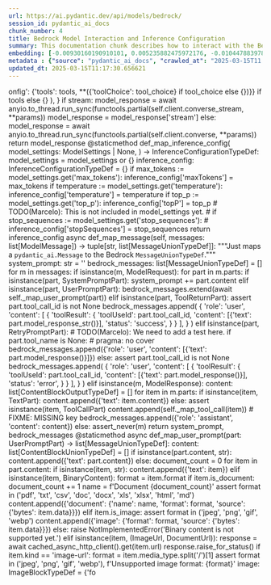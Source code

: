 ```yaml
---
url: https://ai.pydantic.dev/api/models/bedrock/
session_id: pydantic_ai_docs
chunk_number: 4
title: Bedrock Model Interaction and Inference Configuration
summary: This documentation chunk describes how to interact with the Bedrock model, focusing on streaming responses versus standard responses. It also outlines the process of creating an inference configuration from model settings, such as max tokens, temperature, and top-p values.
embedding: [-0.00930160190910101, 0.005235882475972176, -0.010447883978486061, 0.03145111724734306, 0.0021701748482882977, -0.00771352369338274, 0.0067582884803414345, -0.017791254445910454, 0.009009061381220818, -0.030376477167010307, -0.024692827835679054, -0.03610788658261299, 0.02056143619120121, 0.004746324382722378, 0.014185241423547268, -0.01872260868549347, -0.007629940286278725, 0.02244802564382553, 0.015415106900036335, 0.06624555587768555, 0.06371418386697769, 0.005943353287875652, 0.05272897705435753, 0.01463897805660963, 0.017898717895150185, 0.002532865619286895, -0.031570520251989365, 0.03288396820425987, -0.003256754716858268, -0.026698822155594826, 0.02081218548119068, -0.016071829944849014, 0.0103523600846529, -0.07054411619901657, 0.0030089905485510826, 0.017898717895150185, -0.021827122196555138, 0.019952474161982536, -0.01040609274059534, 0.025003278627991676, -0.010549377650022507, 0.009647874161601067, -0.008573235012590885, 0.0042627365328371525, -0.048669230192899704, 0.03073468990623951, -0.023331617936491966, 0.0619947575032711, -0.0027627190575003624, 0.04587516561150551, 0.00511050783097744, 0.0373019315302372, 0.008507562801241875, -0.015188238583505154, 0.0030298864003270864, -0.017994241788983345, -0.03257351741194725, 0.007140382658690214, 0.014925548806786537, -0.016465865075588226, 0.013337470591068268, -0.03579743579030037, 0.008131438866257668, -0.002631374169141054, -0.03770790621638298, -0.011546404100954533, -0.01109863817691803, 0.028322720900177956, -0.020883828401565552, -0.016430044546723366, 0.008191141299903393, 0.034985486418008804, -0.028322720900177956, -0.009671755135059357, 0.017540505155920982, -0.026340607553720474, -0.025934632867574692, 0.0515826940536499, -0.0035283996257930994, -0.019964413717389107, 0.0028045105282217264, -0.012919554486870766, -0.008059795945882797, -0.025194326415657997, -0.015904664993286133, -0.05072298273444176, -0.03785119205713272, -0.029421241953969002, 0.019474856555461884, -0.009176227264106274, -0.021074874326586723, -0.008220992051064968, -0.04938565567135811, 0.005767231807112694, 0.014089717529714108, -0.0377795472741127, -0.03553474694490433, -0.0025806273333728313, 0.015534510836005211, 0.010734454728662968, 0.0615171417593956, -0.02062113769352436, -0.04609009250998497, 0.009797129780054092, 0.04243632033467293, -0.05440063774585724, 0.036752671003341675, -0.031952615827322006, -0.034842200577259064, 5.830292593600461e-06, -0.06720078736543655, 0.003022423479706049, 0.025122683495283127, 0.02364206872880459, -0.01893753558397293, -0.051964789628982544, -0.05841262638568878, 0.004468709230422974, -0.0037224318366497755, 0.0023552514612674713, -0.0549737811088562, -0.03883030638098717, 0.02552865818142891, -0.0046299053356051445, -0.04563635587692261, -0.024286853149533272, 0.004194078966975212, -0.045516952872276306, -0.06681869924068451, 0.01364792138338089, 0.023415200412273407, 0.010435943491756916, -0.015164357610046864, 0.003546310355886817, -0.037087004631757736, -0.006185147445648909, -0.03226306661963463, 0.007546357344835997, 0.02204205095767975, 0.006710526533424854, -0.01037624105811119, -0.012991197407245636, -0.02729584276676178, -0.03653774410486221, -0.011647897772490978, 0.02911078929901123, -0.06724855303764343, 0.01891365461051464, -0.011958349496126175, -0.013874789699912071, -0.004898564890027046, 0.026173442602157593, -0.019224107265472412, -0.02739136666059494, 0.009044882841408253, -0.019295748323202133, 0.015080774202942848, 0.017624087631702423, 0.052108075469732285, -0.04255572333931923, -0.008435919880867004, -0.014101658016443253, -0.02720031887292862, -0.007474714890122414, -0.022615190595388412, -0.026985391974449158, 0.004465724341571331, -0.03238246962428093, -0.017695730552077293, -0.026460012421011925, -0.04298558086156845, -0.017647968605160713, -0.04647218808531761, 0.0375407412648201, 0.007223965600132942, -0.035224296152591705, -0.07259786874055862, -0.07302772253751755, -0.03297949209809303, -0.013492695987224579, 0.006519479677081108, 0.012286711484193802, -0.038519855588674545, -0.053875260055065155, -0.030304834246635437, 0.016788257285952568, 0.016167353838682175, -0.0030015278607606888, 0.02029874548316002, 0.023164451122283936, -0.035272058099508286, 0.03059140406548977, 0.046734876930713654, 0.016274817287921906, 0.01461509708315134, -0.008579205721616745, 0.06634107977151871, -0.031857091933488846, 0.0027463010046631098, 0.010692662559449673, -0.022985344752669334, 0.0033283974044024944, 0.042173631489276886, 0.019737545400857925, 0.004597068764269352, -0.023391319438815117, -0.00685978215187788, 0.03049588017165661, -0.01208372414112091, -0.016477806493639946, 0.01275238860398531, -0.05325435847043991, -0.0010156836360692978, -0.0013276275712996721, 0.0015373314963653684, -0.021433087065815926, -0.07149934768676758, -0.008083676919341087, -0.029445122927427292, 0.03087797574698925, -0.034842200577259064, 0.04654382914304733, 0.09475932270288467, 0.03620341047644615, -0.03909299522638321, 0.020895767956972122, -0.04315274581313133, -0.05277673900127411, -0.008346366696059704, 0.046830400824546814, 0.03410189226269722, 0.03632281348109245, 0.0025388358626514673, -0.03711088374257088, -0.006014996208250523, -0.03954673185944557, 0.018400216475129128, -0.011773272417485714, 0.04145720228552818, -0.004158257972449064, -0.029922740533947945, -0.012525520287454128, 0.031092902645468712, 0.016274817287921906, -0.0030716778710484505, -0.00506274588406086, -0.01028668787330389, 0.021277861669659615, -0.007552327588200569, 0.02231667935848236, 0.08353531360626221, -0.05693201348185539, -0.014925548806786537, -0.0013753892853856087, -0.033528752624988556, 0.009516529738903046, 0.014173300936818123, 0.014985250309109688, 0.02229280024766922, -0.00856129452586174, 0.029922740533947945, 0.05702753737568855, -0.06977992504835129, 0.014340466819703579, -0.010638930834829807, -0.020000234246253967, 0.015940485522150993, -0.011713570915162563, 0.0016343476017937064, -0.024573422968387604, 0.011910587549209595, 0.017994241788983345, 0.017624087631702423, 0.036561623215675354, -0.0375407412648201, -0.012979256920516491, 0.0041910940781235695, -0.01723005250096321, 0.022949524223804474, 8.796745532890782e-05, -0.004847818054258823, 0.006274700630456209, 0.043893054127693176, 0.0027761519886553288, -0.01565391570329666, -0.013456874527037144, 0.021433087065815926, 0.013910611160099506, -0.019200226292014122, -0.02083606645464897, 0.014328526332974434, 0.022830119356513023, 0.02232862077653408, -0.04121839627623558, 0.02419132925570011, -0.009074733592569828, -0.01533152349293232, 0.004522441420704126, 0.020107699558138847, 0.014889727346599102, 0.014161360450088978, -0.052060313522815704, 0.03785119205713272, -0.011224012821912766, 0.013862849213182926, -0.010973263531923294, 0.03264515846967697, -0.06576793640851974, 0.04062137380242348, -0.006143355742096901, 0.03104514069855213, -0.005232897121459246, -0.05339764431118965, -0.012537460774183273, -0.03990494832396507, -0.022925643250346184, 0.003940344788134098, -0.038281045854091644, 0.031546641141176224, 0.004077659919857979, -0.02552865818142891, -0.0014141957508400083, 0.008501592092216015, -0.022651012986898422, 0.014424050226807594, 0.0449199303984642, 0.008412038907408714, -0.05330212041735649, -0.02939736098051071, 0.019212165847420692, 0.015212119556963444, 0.025098802521824837, 0.008388157933950424, -0.0020597258117049932, 0.004059749189764261, 0.019809188321232796, 0.0006134400609880686, -0.01871066726744175, -0.026388369500637054, 0.0549737811088562, -0.0025179400108754635, -0.026006275787949562, 0.005400063470005989, -0.016477806493639946, -0.03723028674721718, -0.03644222021102905, -0.002650777343660593, 0.02934959903359413, 0.045373667031526566, 0.03054364211857319, 0.008752341382205486, -0.0002320922794751823, 0.01376732625067234, 0.021659955382347107, 0.015415106900036335, -0.005095582455396652, -0.00017117738025262952, 0.028561530634760857, -0.00725978659465909, 0.010961323045194149, -0.014770322479307652, 4.258445551386103e-05, -0.004409007262438536, 0.008149349130690098, -0.0450393371284008, 0.02889586240053177, -0.03629893437027931, 0.016418103128671646, -0.008059795945882797, -0.07020977884531021, -0.03302725404500961, -0.014041956514120102, -0.05506930500268936, -0.009164286777377129, 0.0007399340975098312, -0.0008328456315211952, 0.022567428648471832, 0.016764376312494278, 0.01525988057255745, 0.03434070199728012, 0.05855591222643852, -0.009886682964861393, -0.006226938683539629, -0.0023895802441984415, -0.009677725844085217, 0.026913749054074287, 0.02755853347480297, -0.002352266339585185, -0.02423909120261669, 0.009170257486402988, 0.03773178532719612, -0.05287226289510727, -0.010943411849439144, 0.02217339538037777, 0.010907591320574284, 0.05621558427810669, -0.006250819656997919, -0.0014627038035541773, 0.00017276321887038648, -0.0031463056802749634, 0.02746300958096981, 0.013373291119933128, -0.010232956148684025, 0.008441890589892864, -0.03658550605177879, 0.05067522078752518, 0.021516671404242516, 0.007934421300888062, -0.04785727709531784, 0.005059760995209217, 0.04790503904223442, -0.055785730481147766, 0.013074780814349651, 0.003653774270787835, 0.003155261045321822, -0.05654991790652275, 0.033576514571905136, -0.001534346374683082, -0.020155461505055428, 0.00013078511983621866, -0.0038478064816445112, -0.04052584990859032, -0.002973169321194291, 0.012835972011089325, 0.04618561640381813, 0.01912858337163925, 0.035200413316488266, -0.0377795472741127, 0.03909299522638321, -0.03617953136563301, -0.008232932537794113, -0.018483798950910568, 0.024334615096449852, 0.01740916073322296, 0.012441936880350113, -0.01688378117978573, 0.0017627072520554066, 0.012077754363417625, -0.048788633197546005, 0.026268964633345604, 0.043678123503923416, -0.02236444130539894, -0.03945121169090271, 0.03271680325269699, -0.028418244794011116, -0.03613176941871643, -0.008203081786632538, 0.02741524763405323, 0.016680793836712837, -0.028060032054781914, 0.000994787784293294, -0.021791301667690277, -0.016346460208296776, 0.04126615822315216, -0.03049588017165661, -0.047045327723026276, 0.04052584990859032, 0.06352313607931137, 0.024740589782595634, -0.03297949209809303, 0.059129051864147186, 0.04308110475540161, -0.029492884874343872, -0.0028254063799977303, -0.03223918378353119, -0.01691960170865059, -0.03926016390323639, -0.0018925595795735717, 0.005447825416922569, -0.008620996959507465, -0.0040090023539960384, 0.05444839969277382, -0.0006391865899786353, 0.018483798950910568, 0.012406116351485252, -0.06347537040710449, 0.044561717659235, -0.0018567382358014584, 0.007773225661367178, 0.0794278010725975, 0.015152417123317719, -0.04828713461756706, -0.026460012421011925, 0.004522441420704126, -0.022854000329971313, 0.08683086931705475, -0.02195846661925316, -0.024883873760700226, 0.007564268074929714, 0.040119875222444534, -0.045230381190776825, 0.0024448048789054155, -0.026865987107157707, -0.012370294891297817, 0.017719611525535583, -0.00688366312533617, 0.01682407781481743, -0.017755432054400444, 0.00842397939413786, -0.05005431920289993, -0.03216754272580147, -0.01853156089782715, -0.022854000329971313, 0.014316585846245289, 0.028752576559782028, 0.0271286778151989, -0.01857932284474373, 0.023080868646502495, -0.05468720942735672, 0.02923019416630268, -0.04126615822315216, -0.03701535984873772, 0.01721811294555664, 0.05483049526810646, 0.014209122397005558, 0.030113786458969116, 0.009450857527554035, -0.004546321928501129, -0.004585128743201494, 0.0002576522820163518, -0.02222115732729435, -0.034913841634988785, 0.0188300721347332, 0.013349411077797413, 0.013707623817026615, -0.0015246447874233127, -0.019952474161982536, 0.012513579800724983, -0.006949335336685181, -0.008716519922018051, 0.023283855989575386, -0.018268872052431107, 0.02411968633532524, -0.014447931200265884, -0.011624016799032688, -0.038710903376340866, -0.031952615827322006, -0.017862897366285324, 0.047045327723026276, 0.03429294005036354, -0.012919554486870766, 0.002597045386210084, 0.003623923286795616, -0.006044846959412098, -0.007200084626674652, -0.003089588601142168, -0.012053873389959335, 0.031785447150468826, 0.004746324382722378, 0.0005160508444532752, 0.020059937611222267, -0.027677936479449272, 0.014603156596422195, -0.03197649493813515, 0.029874978587031364, 0.007480685133486986, -0.018352454528212547, -0.022997284308075905, 0.010656842030584812, 0.006620973348617554, 0.01033444982022047, -0.00948070827871561, 0.0035313847474753857, 0.04604233056306839, -0.043367672711610794, 0.04943341761827469, 0.028752576559782028, -0.0016597210196778178, -0.010626990348100662, 0.011218042112886906, 0.008465771563351154, -0.008788162842392921, -0.0129553759470582, -0.004128406755626202, 0.009080703370273113, 0.005107522942125797, 0.026985391974449158, 0.002695554168894887, -0.004453783854842186, 0.01693154312670231, -0.01107475720345974, -0.029779454693198204, 0.0341496542096138, -0.009910563938319683, -0.057218581438064575, -0.014603156596422195, -0.015570332296192646, -0.020179342478513718, 0.011421029455959797, -0.0127762695774436, 0.02588687092065811, -0.0024448048789054155, 0.004856773652136326, 0.024859992787241936, -0.048908036202192307, -0.016047948971390724, 0.003758253064006567, -0.0042627365328371525, -0.04501545429229736, 0.008620996959507465, 0.060657430440187454, -0.008925477974116802, 0.014579275622963905, 0.03266904130578041, -0.02891974337399006, -0.01723005250096321, 0.005788127891719341, -0.03271680325269699, -0.038663141429424286, 0.01903305947780609, 0.024692827835679054, -0.011241923086345196, -0.010280718095600605, -0.006740377750247717, 0.017671849578619003, -0.012597163207828999, -0.01268074568361044, -0.021624134853482246, 0.07369638979434967, -0.008573235012590885, 0.006692615803331137, 0.04501545429229736, 0.024788351729512215, -0.017743492498993874, -0.0028940639458596706, 0.017922598868608475, -0.003579146461561322, 0.009982206858694553, 0.00937324482947588, -0.005877681076526642, 0.01115833967924118, 0.0037612381856888533, 0.04286617413163185, 0.02053755521774292, -0.012250890024006367, 0.03548698499798775, 0.031474996358156204, -0.012621044181287289, 0.004056764300912619, -0.026197323575615883, 0.0061493259854614735, 0.02053755521774292, 0.023140570148825645, -0.011737450957298279, 0.003997061867266893, -0.011349387466907501, 0.0007235159864649177, 0.04573187977075577, 0.0013194185448810458, -0.005525438115000725, 0.019773365929722786, -0.021862942725419998, 0.020979350432753563, 0.036728788167238235, 0.008274723775684834, -0.01898529753088951, 0.005319465417414904, 0.01369568333029747, -0.004017957486212254, -0.012334473431110382, -0.05258569121360779, 0.05081850662827492, 0.0005578423733823001, 0.05072298273444176, -0.010752364993095398, 0.018149467185139656, 0.003000035183504224, 0.021946527063846588, 0.01873454824090004, 0.053923022001981735, 0.05282450094819069, 0.0439646951854229, 0.03094961680471897, 0.0153792854398489, -0.01104490552097559, -0.03233470767736435, 0.015104655176401138, -0.01702706515789032, -0.010053849779069424, -0.007498595397919416, 0.0291824322193861, -0.03219142183661461, -0.048740871250629425, -0.0033164569176733494, 0.06920678168535233, -0.014865846373140812, 0.034842200577259064, 0.0020313672721385956, 0.010728484019637108, 0.006394105032086372, 0.006817990448325872, -0.04618561640381813, -0.017767373472452164, -0.0259107518941164, 0.05487825721502304, -0.009038912132382393, 0.008997120894491673, 0.034794438630342484, -0.007498595397919416, 0.013576279394328594, -0.028322720900177956, -0.006274700630456209, -0.030233191326260567, -0.012979256920516491, -0.00934339314699173, -0.051869265735149384, -0.006549330893903971, -0.007134412415325642, 0.011343416757881641, 0.01869872771203518, -0.03281232714653015, -0.010274747386574745, 0.004400051664561033, 0.029851097613573074, 0.0015731528401374817, 0.0052120015025138855, 0.0071702334098517895, 0.036943718791007996, 0.024286853149533272, 0.010901620611548424, 0.02911078929901123, 0.013361350633203983, -0.03751685842871666, 0.02741524763405323, -0.009779219515621662, -0.031833209097385406, 0.009098614566028118, 0.017803194001317024, 0.0347466766834259, 0.0008194126421585679, -0.048836395144462585, -0.005549319088459015, -0.018340514972805977, -0.01454345416277647, 0.0030448120087385178, -0.002213458763435483, -0.0169554241001606, 0.006131415255367756, -0.019522616639733315, -0.0008171738008968532, -0.009743398055434227, 0.007797106634825468, 0.009361304342746735, -0.052490171045064926, -0.013218065723776817, 0.017815135419368744, -0.013707623817026615, 0.0064776879735291, -0.03980942443013191, 0.035128772258758545, -0.04943341761827469, 0.006465747486799955, -0.0028179434593766928, -0.016525566577911377, 0.01723005250096321, 0.015391225926578045, -0.005014984402805567, 0.0032776505686342716, -0.04582740366458893, 0.010006087832152843, 0.01902111992239952, 0.042101986706256866, -0.028728695586323738, -0.009044882841408253, -0.01451957318931818, -0.003367203753441572, -0.0207644235342741, -0.01677631586790085, 0.03543922305107117, -0.023271914571523666, -0.021361446008086205, 0.01197028998285532, 0.033409349620342255, 0.0173136368393898, 0.07226353883743286, -0.03897359222173691, -0.002438834635540843, -0.020800244063138962, 0.028704814612865448, -0.012358354404568672, -0.03295561298727989, 0.028394363820552826, -0.021015172824263573, -0.004910505376756191, -0.005253793206065893, -0.004367215558886528, -0.055737968534231186, -0.008149349130690098, 0.002991079818457365, 0.0017612146912142634, -0.024788351729512215, 0.012537460774183273, 0.02891974337399006, -0.005373197607696056, -0.0005541109712794423, 0.0012432981748133898, 0.04066913574934006, -0.07407848536968231, 0.01897335797548294, 0.016406163573265076, 0.009850862435996532, -0.0016910646809265018, 0.011701630428433418, -0.0011776257306337357, 0.008059795945882797, -0.010674752295017242, -0.038448214530944824, -0.0007347101345658302, 0.009307571686804295, -0.006626943591982126, -0.01031653955578804, 0.03878254443407059, 0.031546641141176224, -0.010477734729647636, 0.015522570349276066, -0.006561271380633116, -0.016298698261380196, -0.008913537487387657, 0.036681029945611954, -0.0077911363914608955, 0.020871886983513832, -0.03892583027482033, -0.006919484119862318, 0.00025877170264720917, 0.0015052416129037738, 0.021576372906565666, -0.029779454693198204, -0.0023059973027557135, 0.0019880831241607666, -0.00868069939315319, -0.015916604548692703, -0.04274677112698555, 0.03926016390323639, 0.016036009415984154, 0.004346319939941168, -0.001496286247856915, -0.03395860642194748, 0.00785083882510662, -0.0013179259840399027, -0.005474691279232502, -0.01115833967924118, -0.009194137528538704, -0.012429996393620968, -0.03701535984873772, -0.02025098353624344, -0.010609080083668232, 0.006692615803331137, -0.009062793105840683, -0.007200084626674652, -0.02229280024766922, 0.01737333834171295, 0.04231691360473633, 0.04458560049533844, -0.048764754086732864, -0.026913749054074287, -0.007104561198502779, 0.039952706545591354, 0.0002583985624369234, 0.00470453267917037, 0.04496769234538078, 0.00939115509390831, 0.006238879170268774, -0.02391669899225235, -0.005164240021258593, -0.018376335501670837, -0.010901620611548424, 0.026173442602157593, -0.013755385763943195, -0.005597080569714308, 0.008059795945882797, 0.011564315296709538, -0.006591122131794691, 0.01680019684135914, -0.003653774270787835, 0.03582131490111351, -0.0035910869482904673, 0.009850862435996532, 0.03429294005036354, 0.007229935843497515, -0.010400122031569481, 0.028561530634760857, -0.011516553349792957, -0.0015910634538158774, 0.008895627222955227, 0.0009432946681044996, -0.024812232702970505, 0.0035552657209336758, 0.027057034894824028, 0.021050993353128433, -0.023104749619960785, -0.030185429379343987, -0.03457951173186302, -0.0023686846252530813, -0.019928593188524246, 0.009737428277730942, 0.030400358140468597, -0.050340890884399414, 0.011450881138443947, 0.0010649379109963775, -0.0439646951854229, -0.009385185316205025, -0.0006462762248702347, -0.0068418714217841625, 0.0035940720699727535, -0.004438858013600111, 0.033337704837322235, 0.024692827835679054, 0.0014455394120886922, 0.003931389655917883, 0.02734360471367836, 0.02376147359609604, -0.013122542761266232, -0.016489746049046516, 0.054209593683481216, 0.021003231406211853, -0.01862708479166031, -0.003916463814675808, -0.01890171505510807, 0.036872074007987976, -0.027701817452907562, 0.009104584343731403, 0.017683789134025574, 0.045373667031526566, -0.00428064726293087, 0.008173230104148388, -0.03078245185315609, -0.015856903046369553, -0.01899723894894123, 0.019224107265472412, -0.02540925331413746, 0.02939736098051071, -0.026006275787949562, 0.0015186745440587401, 0.015164357610046864, -0.0016149443108588457, -0.052012551575899124, -0.025934632867574692, -0.036919835954904556, -0.015797199681401253, 0.041982583701610565, 0.009313542395830154, -0.05277673900127411, -0.016250938177108765, 0.019665902480483055, 0.03214365988969803, 0.013027018867433071, -0.0442035049200058, 0.007546357344835997, -0.0011985215824097395, -0.012221039272844791, 0.005412003956735134, -0.0240361038595438, 0.031212307512760162, -0.021086815744638443, -0.029731692746281624, -0.005573200061917305, 0.026292845606803894, -0.05994100123643875, 0.0034657123032957315, -0.05014984309673309, 0.001180610852316022, -0.016549447551369667, -0.016441984102129936, -0.009361304342746735, -0.011552374809980392, -0.008364276960492134, 0.06438284367322922, -0.0018925595795735717, 0.02760629542171955, 0.0271286778151989, -0.021636074408888817, 0.0013567323330789804, 0.03240635246038437, 0.04816773161292076, 0.01540316641330719, 0.008937418460845947, 0.017767373472452164, 0.006746347993612289, 0.01675243489444256, 0.013827027752995491, -0.011415059678256512, 0.014877786859869957, -0.04487216845154762, -0.014316585846245289, -0.00255525391548872, -0.0033910847268998623, 0.031546641141176224, 0.026579417288303375, 0.016095710918307304, 0.001864201040007174, 0.04766623303294182, 0.0023268929217010736, -0.007761285174638033, 0.02538537234067917, 0.06261566281318665, -0.009707576595246792, 0.02386893704533577, 0.006871722638607025, 0.018101705238223076, -0.0009701606468297541, -0.019642021507024765, -0.011606106534600258, 0.05005431920289993, -0.020895767956972122, -0.01116431038826704, -0.01892559602856636, 0.0405736118555069, -0.029946621507406235, 0.028346601873636246, 0.017600206658244133, 0.01542704738676548, -0.031737685203552246, 0.00840009842067957, 0.010907591320574284, -0.04986327141523361, 0.01894947700202465, -0.013349411077797413, 0.0023925653658807278, -0.002098532160744071, 0.023307736963033676, 0.015295702032744884, -0.023200273513793945, 0.015606153756380081, 0.010447883978486061, 0.019474856555461884, 0.026245085522532463, 0.004397066775709391, 0.004758264869451523, 0.0044478136114776134, -0.03145111724734306, 0.05306331068277359, 0.04589904844760895, -0.012919554486870766, 0.02588687092065811, -0.020967410877346992, -0.004594083875417709, 0.01287179347127676, 0.01861514337360859, 0.021433087065815926, -0.010632961057126522, -0.050340890884399414, 0.009200108237564564, -0.029421241953969002, 0.006626943591982126, 0.02220921590924263, -0.005573200061917305, -0.0015955411363393068, 0.018412156030535698, 0.05091403052210808, 0.01194640900939703, -0.018018122762441635, 0.018340514972805977, -0.022674893960356712, -0.023439081385731697, 0.04948117956519127, 0.02415550872683525, 0.04054972901940346, 0.03383920341730118, 0.0019507692195475101, 0.002853764919564128, 0.017433039844036102, -0.02571970596909523, -0.022603251039981842, 0.017504682764410973, 0.015665855258703232, 0.04320050776004791, 0.021397266536951065, -0.04090794175863266, -0.00024142074107658118, -0.015558391809463501, 0.010400122031569481, 0.019713664427399635, -0.03744521737098694, -0.04554083198308945, 0.0016567358979955316, -0.008364276960492134, 0.016071829944849014, -0.03386308625340462, -0.025982394814491272, 0.004071689676493406, -0.009982206858694553, 0.019880831241607666, 0.012644925154745579, 0.009868772700428963, -0.06323656439781189, 0.01896141655743122, -0.008346366696059704, -0.010806096717715263, -0.029469003900885582, 0.03364815562963486, -0.02903914637863636, 0.014794203452765942, -0.01287179347127676, 0.004394081421196461, 0.01886589266359806, 0.018125586211681366, -0.004937371239066124, -0.02760629542171955, -0.007468744646757841, -0.014925548806786537, 0.0038806425873190165, 0.004340349696576595, -0.01714647002518177, -0.019164403900504112, -0.03383920341730118, -0.006949335336685181, -0.023618187755346298, 0.013289708644151688, 0.012644925154745579, 0.040024351328611374, 0.004791100975126028, 0.027057034894824028, 0.007546357344835997, 0.021074874326586723, -0.024668946862220764, -0.016250938177108765, -0.00690754409879446, -0.021767420694231987, 0.03627505153417587, 0.023594306781888008, 0.00851353257894516, 0.01374344527721405, -0.006143355742096901, 0.010035938583314419, 0.011910587549209595, 0.043415434658527374, 0.002768689300864935, 0.019618140533566475, 0.0036030274350196123, 0.012197158299386501, -0.008143379352986813, -0.06094399839639664, -0.0018089765217155218, -0.06185147166252136, -0.01702706515789032, -0.012573282234370708, -0.03083021380007267, 0.019319629296660423, -0.001959724584594369, -0.036919835954904556, 0.0051314034499228, -0.012370294891297817, -0.02371371164917946, 0.009791160002350807, 0.0016806167550384998, -0.0013791206292808056, -0.013803147710859776, 0.06108728423714638, -0.0011343416990712285, -0.013755385763943195, 0.036657147109508514, -0.02063307911157608, 0.010895650833845139, -0.005450810305774212, 0.02072860114276409, 0.005441855173557997, -0.009970266371965408, 0.022651012986898422, 0.038472093641757965, 0.01282403152436018, -0.043749768286943436, 0.00555827422067523, 0.0019880831241607666, 0.014758381992578506, 0.009140405803918839, 0.043725885450839996, 0.01690766215324402, 0.008370247669517994, -0.0030179459135979414, 0.019486796110868454, -0.03209589794278145, -0.024883873760700226, -0.004376170691102743, -0.01461509708315134, -0.04054972901940346, 0.04635278508067131, 0.02741524763405323, -0.03945121169090271, -0.019928593188524246, -0.03259739652276039, -0.00860308576375246, -0.020000234246253967, 0.04601845145225525, 0.021373385563492775, -0.043749768286943436, 0.026006275787949562, -0.05287226289510727, 0.017659908160567284, 0.025051040574908257, -0.041910938918590546, -0.00931951217353344, -0.021683836355805397, 0.035200413316488266, 0.014889727346599102, -0.03094961680471897, 0.0004380648606456816, -0.005707529839128256, 0.012621044181287289, -0.02377341315150261, 0.03937956690788269, -0.005217971745878458, 0.003835865994915366, -0.02746300958096981, -0.003910493571311235, 0.055499158799648285, -0.018113646656274796, 0.0305197611451149, 0.0017403189558535814, 0.03577355295419693, 0.04054972901940346, -0.005107522942125797, -0.013218065723776817, -7.392810948658735e-05, 0.0024552526883780956, -0.02195846661925316, -0.023570425808429718, 0.052442409098148346, -0.03214365988969803, -0.007026948034763336, 0.01540316641330719, -0.002682121004909277, -0.009976237080991268, -0.028131673112511635, 0.024251030758023262, -0.034937724471092224, 0.026555536314845085, 0.00683590117841959, -0.0222808588296175, -0.03570191189646721, -0.008238903246819973, 0.006358283571898937, -0.018197229132056236, 0.016656912863254547, 0.021588314324617386, -0.03615564852952957, -0.0012276263441890478, 0.013206125237047672, 0.0615171417593956, 0.0008671743562445045, -0.028298839926719666, 0.019677843898534775, 0.015271821059286594, 0.023427141830325127, 0.021576372906565666, -0.0221017524600029, 0.04589904844760895, 0.02419132925570011, -0.010328480042517185, 0.012788210064172745, -0.021719658747315407, 0.04494381323456764, -0.04929013177752495, 0.014065836556255817, -0.015976307913661003, 0.004376170691102743, 0.020967410877346992, 0.03290785104036331, -0.0059194727800786495, -0.007080680225044489, 0.036609385162591934, 0.01525988057255745, 0.017767373472452164, 0.014447931200265884, -0.005653797648847103, 0.030257072299718857, 0.010256837122142315, -0.05000655725598335, 0.018185287714004517, 0.015116595663130283, 0.0027239127084612846, 0.02588687092065811, 0.0002763092052191496, 0.019236046820878983, 0.004644830711185932, -0.002822421258315444, -0.004122436512261629, 0.005874695722013712, -0.00634037284180522, 0.03226306661963463, 0.00854338426142931, -0.014376288279891014, -0.026722701266407967, 0.004567218013107777, -0.02195846661925316, -0.012394175864756107, -0.03579743579030037, 0.031212307512760162, -0.019725605845451355, 0.036752671003341675, 0.004797071218490601, 0.015295702032744884, 0.0010462809586897492, 0.026531655341386795, 0.019892770797014236, -0.012573282234370708, -0.008716519922018051, 0.0032298886217176914, 0.0015313612530007958, 0.031713806092739105, -0.028752576559782028, -0.02029874548316002, 0.007528446614742279, -0.0066747055388987064, -0.016227057203650475, -0.014603156596422195, -0.04059749096632004, 0.02751077152788639, 0.006567241158336401, 0.008286664262413979, 0.00472841365262866, -0.00948070827871561, 0.026770463213324547, 0.012418056838214397, 0.022531608119606972, -0.002407490974292159, 0.03383920341730118, -0.0342690609395504, -0.04599456861615181, 0.01107475720345974, -0.01203596219420433, -0.009003090672194958, -0.03574967384338379, -0.043510958552360535, -0.013098661787807941, 0.009928475134074688, 0.026173442602157593, -0.017600206658244133, 0.018197229132056236, 0.011785212904214859, 0.028203316032886505, 0.01114042941480875, 0.01535540446639061, 0.01109266746789217, 0.014710620976984501, 0.010143402963876724, 0.002632866846397519, -0.04601845145225525, -0.014794203452765942, 0.008161289617419243, -0.0008559802081435919, -0.0008820999064482749, 0.012429996393620968, 0.0036806403659284115, -0.005841859616339207, 0.027080915868282318, 0.014065836556255817, 0.029803335666656494, -0.005149314180016518, -0.00842995010316372, 0.006967246066778898, -0.008131438866257668, -0.017444981262087822, -0.014256884343922138, -0.013170303776860237, -0.0001873156288638711, -0.023009225726127625, -0.017433039844036102, -0.028704814612865448, -0.00856129452586174, 0.028561530634760857, -0.02579134702682495, -0.002244802424684167, 0.018424097448587418, 0.011295654810965061, -0.019498737528920174, 0.013588218949735165, -0.0288242194801569, 0.010644901543855667, 0.01740916073322296, -0.007003067526966333, -0.050293128937482834, -0.011719540692865849, 0.013516576960682869, 0.012585222721099854, -0.0335526317358017, 0.010489675216376781, -0.00021007709437981248, 0.0347466766834259, 0.0006167982937768102, 0.009647874161601067, 0.00022145782713778317, -0.010101611725986004, 0.0075105358846485615, -0.018292753025889397, 0.0027298827189952135, 0.02567194402217865, 0.007498595397919416, -0.029516763985157013, 0.006519479677081108, -0.008388157933950424, -0.0035552657209336758, -0.007223965600132942, 0.006853811908513308, -0.0012798657407984138, -0.014424050226807594, 0.023367438465356827, 0.004743339493870735, 0.017850955948233604, 0.021516671404242516, -0.015224059112370014, -0.027940627187490463, 0.0011656853603199124, -0.015916604548692703, 0.0039224340580403805, -0.03364815562963486, -0.0013768818462267518, 0.016215115785598755, 0.022615190595388412, 0.012943435460329056, 0.03090185485780239, 0.007432923186570406, -0.028227197006344795, -0.014698680490255356, -0.009934444911777973, -0.008023974485695362, -0.017624087631702423, -0.011265804059803486, -0.0103523600846529, 0.024883873760700226, -0.02576746791601181, -0.021445028483867645, 0.015737498179078102, 0.02889586240053177, 0.018304692581295967, -0.019224107265472412, -0.014901667833328247, -0.019546497613191605, 0.021588314324617386, -0.011827005073428154, 0.01199417095631361, 0.0035104891285300255, -0.015224059112370014, 0.019665902480483055, -0.0029089893214404583, -0.0011224012123420835, -0.03049588017165661, -0.017588267102837563, 0.029851097613573074, -0.02913467027246952, 0.01033444982022047, -0.017492743209004402, 0.00560603616759181, 0.00430452823638916, -0.016441984102129936, -0.045206502079963684, 0.002671673195436597, 0.029492884874343872, 0.013934492133557796, -0.012501639313995838, 0.024788351729512215, -0.0002802271628752351, 0.004620949737727642, 0.047093089669942856, 0.017659908160567284, 0.0023597292602062225, -0.043487079441547394, 0.013827027752995491, 0.005856785457581282, -0.02218533493578434, 0.0017821105429902673, -0.019439034163951874, 0.020059937611222267, 0.011767302639782429, -0.0005399317014962435, 0.001650765654630959, 0.020024115219712257, -0.013707623817026615, 0.026961511000990868, 0.025170445442199707, 0.026531655341386795, -0.01701512560248375, 0.038758665323257446, -0.021504729986190796, 0.014997190795838833, -0.010077730752527714, 0.03238246962428093, -0.014877786859869957, 0.004307513125240803, 0.03906911611557007, -0.03658550605177879, -0.0051254332065582275, -0.022973405197262764, -0.028251077979803085, -0.013218065723776817, 0.01466285903006792, 0.013349411077797413, -0.01533152349293232, -0.012453877367079258, -0.001958231907337904, -0.02576746791601181, -0.023176392540335655, 0.016238996759057045, 0.01280015055090189, -0.025074921548366547, 0.030018262565135956, 0.012835972011089325, -0.027940627187490463, 0.021433087065815926, 0.014006135053932667, -0.011200131848454475, -0.028203316032886505, 0.012238949537277222, -0.008155319839715958, -0.022639071568846703, -0.0028597351629287004, -0.005874695722013712, 0.02059725672006607, -0.010746395215392113, 0.00423587067052722, -0.015773320570588112, 0.028298839926719666, -0.005988129880279303, 0.01717035099864006, 0.012167307548224926, -0.009074733592569828, 0.019677843898534775, 0.0008649355149827898, 0.001704497612081468, 0.03739745542407036, 0.048549823462963104, -0.03235859051346779, 0.027725698426365852, -0.02401222288608551, 0.01687183976173401, 0.0010343404719606042, 0.01118222065269947, -0.02404804341495037, 0.05822157859802246, -0.009021001867949963, -0.0018925595795735717, 0.01196431927382946, 0.0009306079591624439, 0.01881813071668148, 0.021456968039274216, -0.019140522927045822, 0.00773143395781517]
metadata : {"source": "pydantic_ai_docs", "crawled_at": "2025-03-15T11:17:30.655115", "url_path": "/api/models/bedrock/", "chunk_size": 5000}
updated_dt: 2025-03-15T11:17:30.656621
---
```

onfig': {'tools': tools, **({'toolChoice': tool_choice} if tool_choice else {})}}
        if tools
        else {}
      ),
    }
    if stream:
      model_response = await anyio.to_thread.run_sync(functools.partial(self.client.converse_stream, **params))
      model_response = model_response['stream']
    else:
      model_response = await anyio.to_thread.run_sync(functools.partial(self.client.converse, **params))
    return model_response
  @staticmethod
  def_map_inference_config(
    model_settings: ModelSettings | None,
  ) -> InferenceConfigurationTypeDef:
    model_settings = model_settings or {}
    inference_config: InferenceConfigurationTypeDef = {}
    if max_tokens := model_settings.get('max_tokens'):
      inference_config['maxTokens'] = max_tokens
    if temperature := model_settings.get('temperature'):
      inference_config['temperature'] = temperature
    if top_p := model_settings.get('top_p'):
      inference_config['topP'] = top_p
    # TODO(Marcelo): This is not included in model_settings yet.
    # if stop_sequences := model_settings.get('stop_sequences'):
    #   inference_config['stopSequences'] = stop_sequences
    return inference_config
  async def_map_message(self, messages: list[ModelMessage]) -> tuple[str, list[MessageUnionTypeDef]]:
"""Just maps a `pydantic_ai.Message` to the Bedrock `MessageUnionTypeDef`."""
    system_prompt: str = ''
    bedrock_messages: list[MessageUnionTypeDef] = []
    for m in messages:
      if isinstance(m, ModelRequest):
        for part in m.parts:
          if isinstance(part, SystemPromptPart):
            system_prompt += part.content
          elif isinstance(part, UserPromptPart):
            bedrock_messages.extend(await self._map_user_prompt(part))
          elif isinstance(part, ToolReturnPart):
            assert part.tool_call_id is not None
            bedrock_messages.append(
              {
                'role': 'user',
                'content': [
                  {
                    'toolResult': {
                      'toolUseId': part.tool_call_id,
                      'content': [{'text': part.model_response_str()}],
                      'status': 'success',
                    }
                  }
                ],
              }
            )
          elif isinstance(part, RetryPromptPart):
            # TODO(Marcelo): We need to add a test here.
            if part.tool_name is None: # pragma: no cover
              bedrock_messages.append({'role': 'user', 'content': [{'text': part.model_response()}]})
            else:
              assert part.tool_call_id is not None
              bedrock_messages.append(
                {
                  'role': 'user',
                  'content': [
                    {
                      'toolResult': {
                        'toolUseId': part.tool_call_id,
                        'content': [{'text': part.model_response()}],
                        'status': 'error',
                      }
                    }
                  ],
                }
              )
      elif isinstance(m, ModelResponse):
        content: list[ContentBlockOutputTypeDef] = []
        for item in m.parts:
          if isinstance(item, TextPart):
            content.append({'text': item.content})
          else:
            assert isinstance(item, ToolCallPart)
            content.append(self._map_tool_call(item)) # FIXME: MISSING key
        bedrock_messages.append({'role': 'assistant', 'content': content})
      else:
        assert_never(m)
    return system_prompt, bedrock_messages
  @staticmethod
  async def_map_user_prompt(part: UserPromptPart) -> list[MessageUnionTypeDef]:
    content: list[ContentBlockUnionTypeDef] = []
    if isinstance(part.content, str):
      content.append({'text': part.content})
    else:
      document_count = 0
      for item in part.content:
        if isinstance(item, str):
          content.append({'text': item})
        elif isinstance(item, BinaryContent):
          format = item.format
          if item.is_document:
            document_count += 1
            name = f'Document {document_count}'
            assert format in ('pdf', 'txt', 'csv', 'doc', 'docx', 'xls', 'xlsx', 'html', 'md')
            content.append({'document': {'name': name, 'format': format, 'source': {'bytes': item.data}}})
          elif item.is_image:
            assert format in ('jpeg', 'png', 'gif', 'webp')
            content.append({'image': {'format': format, 'source': {'bytes': item.data}}})
          else:
            raise NotImplementedError('Binary content is not supported yet.')
        elif isinstance(item, (ImageUrl, DocumentUrl)):
          response = await cached_async_http_client().get(item.url)
          response.raise_for_status()
          if item.kind == 'image-url':
            format = item.media_type.split('/')[1]
            assert format in ('jpeg', 'png', 'gif', 'webp'), f'Unsupported image format: {format}'
            image: ImageBlockTypeDef = {'fo